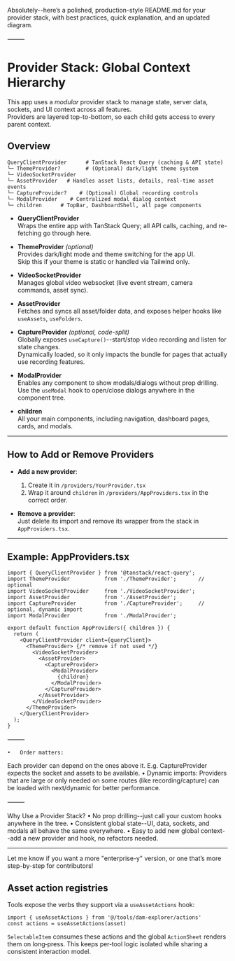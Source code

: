 Absolutely--here’s a polished, production-style README.md for your provider stack, with best practices, quick explanation, and an updated diagram.

⸻


# Provider Stack: Global Context Hierarchy

This app uses a *modular* provider stack to manage state, server data, sockets, and UI context across all features.  
Providers are layered top-to-bottom, so each child gets access to every parent context.

## Overview

``` 
QueryClientProvider      # TanStack React Query (caching & API state)
└─ ThemeProvider?        # (Optional) dark/light theme system
└─ VideoSocketProvider
└─ AssetProvider   # Handles asset lists, details, real-time asset events
└─ CaptureProvider?    # (Optional) Global recording controls
└─ ModalProvider    # Centralized modal dialog context
└─ children      # TopBar, DashboardShell, all page components
``` 

- **QueryClientProvider**  
  Wraps the entire app with TanStack Query; all API calls, caching, and re-fetching go through here.

- **ThemeProvider** *(optional)*  
  Provides dark/light mode and theme switching for the app UI.  
  Skip this if your theme is static or handled via Tailwind only.

- **VideoSocketProvider**  
  Manages global video websocket (live event stream, camera commands, asset sync).

- **AssetProvider**  
  Fetches and syncs all asset/folder data, and exposes helper hooks like `useAssets`, `useFolders`.

- **CaptureProvider** *(optional, code-split)*  
  Globally exposes `useCapture()`--start/stop video recording and listen for state changes.  
  Dynamically loaded, so it only impacts the bundle for pages that actually use recording features.

- **ModalProvider**  
  Enables any component to show modals/dialogs without prop drilling.  
  Use the `useModal` hook to open/close dialogs anywhere in the component tree.

- **children**  
  All your main components, including navigation, dashboard pages, cards, and modals.

---

## How to Add or Remove Providers

- **Add a new provider**:  
  1. Create it in `/providers/YourProvider.tsx`
  2. Wrap it around `children` in `/providers/AppProviders.tsx` in the correct order.

- **Remove a provider**:  
  Just delete its import and remove its wrapper from the stack in `AppProviders.tsx`.

---

## Example: AppProviders.tsx

```tsx
import { QueryClientProvider } from '@tanstack/react-query';
import ThemeProvider           from './ThemeProvider';       // optional
import VideoSocketProvider     from './VideoSocketProvider';
import AssetProvider           from './AssetProvider';
import CaptureProvider         from './CaptureProvider';     // optional, dynamic import
import ModalProvider           from './ModalProvider';

export default function AppProviders({ children }) {
  return (
    <QueryClientProvider client={queryClient}>
      <ThemeProvider> {/* remove if not used */}
        <VideoSocketProvider>
          <AssetProvider>
            <CaptureProvider>
              <ModalProvider>
                {children}
              </ModalProvider>
            </CaptureProvider>
          </AssetProvider>
        </VideoSocketProvider>
      </ThemeProvider>
    </QueryClientProvider>
  );
}
``` 

⸻

	•	Order matters:
Each provider can depend on the ones above it.
E.g. CaptureProvider expects the socket and assets to be available.
	•	Dynamic imports:
Providers that are large or only needed on some routes (like recording/capture) can be loaded with next/dynamic for better performance.

⸻

Why Use a Provider Stack?
	•	No prop drilling--just call your custom hooks anywhere in the tree.
	•	Consistent global state--UI, data, sockets, and modals all behave the same everywhere.
	•	Easy to add new global context--add a new provider and hook, no refactors needed.

---

Let me know if you want a more "enterprise-y" version, or one that’s more step-by-step for contributors!

## Asset action registries

Tools expose the verbs they support via a `useAssetActions` hook:

```
import { useAssetActions } from '@/tools/dam-explorer/actions'
const actions = useAssetActions(asset)
```

`SelectableItem` consumes these actions and the global `ActionSheet`
renders them on long‑press. This keeps per‑tool logic isolated while
sharing a consistent interaction model.